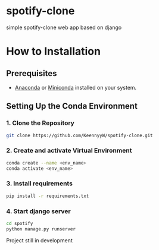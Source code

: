 # spotify-clone
simple spotify-clone web app based on django

# How to Installation

## Prerequisites

- [Anaconda](https://www.anaconda.com/products/distribution) or [Miniconda](https://docs.conda.io/en/latest/miniconda.html) installed on your system.

## Setting Up the Conda Environment

### 1. Clone the Repository 

```bash
git clone https://github.com/KeennyyW/spotify-clone.git
```

### 2. Create and activate Virtual Environment 

```bash
conda create --name <env_name>
conda activate <env_name>
```

### 3. Install requirements 

```bash
pip install -r requirements.txt
```

### 4. Start django server 

```bash
cd spotify
python manage.py runserver
```



Project still in development 





